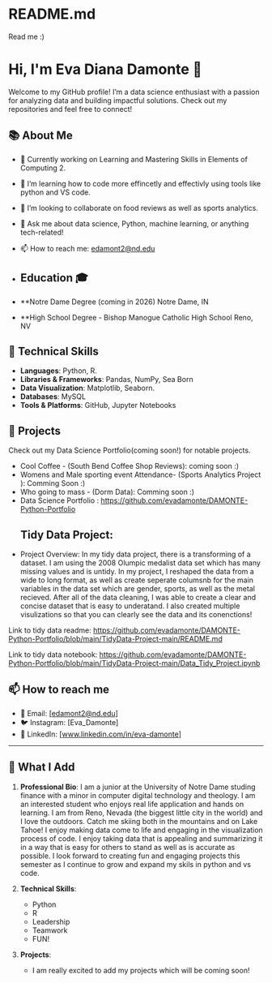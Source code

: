 # README.md
Read me :)
# Hi, I'm Eva Diana Damonte 👋

Welcome to my GitHub profile! I’m a data science enthusiast with a passion for analyzing data and building impactful solutions. Check out my repositories and feel free to connect!

## 📚 About Me
- 🔭 Currently working on Learning and Mastering Skills in Elements of Computing 2.
- 🌱 I’m learning how to code more effincetly and effectivly using tools like python and VS code.
- 👯 I’m looking to collaborate on food reviews as well as sports analytics.
- 💬 Ask me about data science, Python, machine learning, or anything tech-related!
- 📫 How to reach me: edamont2@nd.edu

- ## Education 🎓
- **Notre Dame Degree  (coming in 2026) Notre Dame, IN
- **High School Degree - Bishop Manogue Catholic High School Reno, NV 

## 💼 Technical Skills
- **Languages**: Python, R.
- **Libraries & Frameworks**: Pandas, NumPy, Sea Born
- **Data Visualization**: Matplotlib, Seaborn.
- **Databases**: MySQL
- **Tools & Platforms**: GitHub, Jupyter Notebooks

## 🌟 Projects
Check out my Data Science Portfolio(coming soon!) for notable projects.

- Cool Coffee - (South Bend Coffee Shop Reviews): coming soon :) 
- Womens and Male sporting event Attendance- (Sports Analytics Project ): Comming Soon :)
- Who going to mass - (Dorm Data): Comming soon :)
- Data Science Portfolio : https://github.com/evadamonte/DAMONTE-Python-Portfolio
  ## Tidy Data Project:
- Project Overview: In my tidy data project, there is a transforming of a dataset. I am using the 2008 Olumpic medalist data set which has many missing values and is untidy. In my project, I reshaped the data from a wide to long format, as well as create seperate columsnb for the main variables in the data set which are gender, sports, as well as the metal recieved. After all of the data cleaning, I was able to create a clear and concise dataset that is easy to underatand. I also created multiple visulizations so that you can clearly see the data and its conenctions!

Link to tidy data readme: https://github.com/evadamonte/DAMONTE-Python-Portfolio/blob/main/TidyData-Project-main/README.md

Link to tidy data notebook: https://github.com/evadamonte/DAMONTE-Python-Portfolio/blob/main/TidyData-Project-main/Data_Tidy_Project.ipynb 
## 📫 How to reach me
- 📧 Email: [edamont2@nd.edu]
- 🐦 Instagram: [Eva_Damonte]
- 🔗 LinkedIn: [www.linkedin.com/in/eva-damonte]

---
## 💖 What I Add
1. **Professional Bio**:
I am a junior at the University of Notre Dame studing finance with a minor in computer digital technology and theology. I am an interested student who enjoys real life application and hands on learning. I am from Reno, Nevada (the biggest little city in the world) and I love the outdoors. Catch me skiing both in the mountains and on Lake Tahoe! I enjoy making data come to life and engaging in the visualization process of code. I enjoy taking data that is appealing and summarizing it in a way that is easy for others to stand as well as is accurate as possible. I look forward to creating fun and engaging projects this semester as I continue to grow and expand my skils in python and vs code. 
   
2. **Technical Skills**:
   - Python
   - R
   - Leadership
   - Teamwork
   - FUN!
3. **Projects**:
   - I am really excited to add my projects which will be coming soon!

